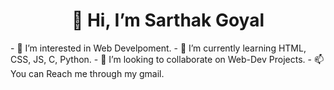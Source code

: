  <h1 style = "text-align:center"><b>👋 Hi, I’m Sarthak Goyal</b></h1>
- 👀 I’m interested in Web Develpoment.
- 🌱 I’m currently learning HTML, CSS, JS, C, Python.
- 💞️ I’m looking to collaborate on Web-Dev Projects.
- 📫 You can Reach me through my gmail.
<!--- 
- ⚡ Fun fact: --->

<!---
Sarthak-G0yal/Sarthak-G0yal is a ✨ special ✨ repository because its `README.md` (this file) appears on your GitHub profile.
You can click the Preview link to take a look at your changes.
--->
